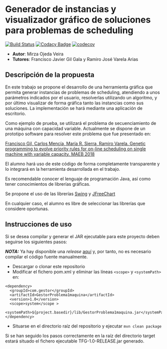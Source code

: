 # Generador de instancias y visualizador gráfico de soluciones para problemas de scheduling

[![Build Status](https://travis-ci.com/M1RZ4/TFG.svg?branch=master)](https://travis-ci.com/M1RZ4/TFG)
[![Codacy Badge](https://api.codacy.com/project/badge/Grade/f2f0d0b009384c8aba7deacb39b7b541)](https://app.codacy.com/project/M1RZ4/TFG/dashboard)
[![codecov](https://codecov.io/gh/M1RZ4/TFG/branch/master/graph/badge.svg)](https://codecov.io/gh/M1RZ4/TFG)

-   **Autor**: Mirza Ojeda Veira
-   **Tutores**: Francisco Javier Gil Gala y Ramiro José Varela Arias

## Descripción de la propuesta

<p>En este trabajo se propone el desarrollo de una herramienta gráfica que permita generar instancias de problemas de scheduling, atendiendo a unos parámetros indicados por el usuario, resolverlas utilizando un algoritmo, y por último visualizar de forma gráfica tanto las instancias como sus soluciones. La implementación se hará mediante una aplicación de escritorio.

Como ejemplo de prueba, se utilizará el problema de secuenciamiento de una máquina con capacidad variable. Actualmente se dispone de un prototipo software para resolver este problema que fue presentado en:

[Francisco Gil, Carlos Mencía, María R. Sierra, Ramiro Varela. Genetic programming to evolve priority rules for on-line scheduling on single machine with variable capacity. MAEB 2018](https://unioviedo-my.sharepoint.com/:b:/g/personal/uo251443_uniovi_es/EdVNq2IlPDRGugjQPPGuPYABQoNfPyECAPdcDpgg1HPnWw?e=MaBwoW)

El alumno hará uso de este código de forma completamente transparente y lo integrará en la herramienta desarrollada en el trabajo.

Es recomendable conocer el lenguaje de programación Java, así como tener conocimientos de librerías gráficas.

Se propone el uso de las librerías [Swing]( https://docs.oracle.com/javase/7/docs/api/javax/swing/package-summary.html) y [JFreeChart](http://www.jfree.org/jfreechart/)

En cualquier caso, el alumno es libre de seleccionar las librerías que considere oportunas.</p>

## Instrucciones de uso

<p>Si se desea compilar y generar el JAR ejecutable para este proyecto deben seguirse los siguientes pasos:</p>

**_NOTA:_** Ya hay disponible una *release* [aquí]() y, por tanto, no es necesario compilar el código fuente manualmente.

- Descargar o clonar este repositorio
- Modificar el fichero pom.xml y eliminar las líneas `<scope>` y `<systemPath>` en:

```
<dependency>
  <groupId>com.gestor</groupId>
  <artifactId>GestorProblema1maquina</artifactId>
  <version>1.0</version>
  <scope>system</scope >
	<systemPath>${project.basedir}/lib/GestorProblema1maquina.jar</systemPath>
</dependency>
```

- Situarse en el directorio raíz del repositorio y ejecutar `mvn clean package`

<p>Si se han seguido los pasos correctamente en la raíz del directorio target estará situado el fichero ejecutable TFG-1.0-RELEASE.jar generado.</p>
